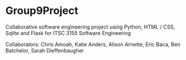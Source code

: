 # Group9Project
Collaborative software engineering project using Python, HTML / CSS, Sqlite and Flask for ITSC 3155 Software Engineering

Collaborators:
Chris Amoah,
Katie Anders,
Alison Arnette,
Eric Baca,
Ben Batchelor,
Sarah Dieffenbaugher
